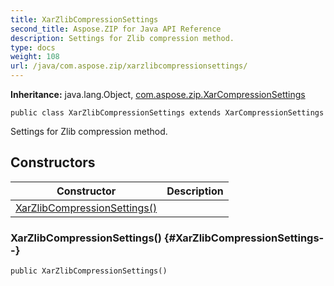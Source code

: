 ```yaml
---
title: XarZlibCompressionSettings
second_title: Aspose.ZIP for Java API Reference
description: Settings for Zlib compression method.
type: docs
weight: 108
url: /java/com.aspose.zip/xarzlibcompressionsettings/
---
```


**Inheritance:**
java.lang.Object, [com.aspose.zip.XarCompressionSettings](../../com.aspose.zip/xarcompressionsettings)
```
public class XarZlibCompressionSettings extends XarCompressionSettings
```

Settings for Zlib compression method.
## Constructors

| Constructor | Description |
| --- | --- |
| [XarZlibCompressionSettings()](#XarZlibCompressionSettings--) |  |
### XarZlibCompressionSettings() {#XarZlibCompressionSettings--}
```
public XarZlibCompressionSettings()
```


